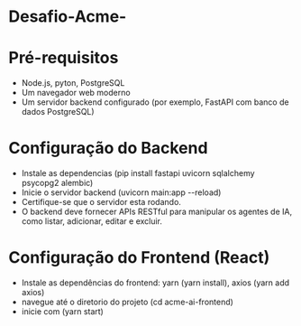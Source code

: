 <h1>Desafio-Acme-</h1>

# Pré-requisitos

+ Node.js, pyton, PostgreSQL
+ Um navegador web moderno
+ Um servidor backend configurado (por exemplo, FastAPI com banco de dados PostgreSQL)

# Configuração do Backend
+ Instale as dependencias (pip install fastapi uvicorn sqlalchemy psycopg2 alembic) 
+ Inicie o servidor backend (uvicorn main:app --reload)
+ Certifique-se que o servidor esta rodando. 
+ O backend deve fornecer APIs RESTful para manipular os agentes de IA, como listar, adicionar, editar e excluir.

# Configuração do Frontend (React)
+ Instale as dependências do frontend: yarn (yarn install), axios (yarn add axios) 
+ navegue até o diretorio do projeto (cd acme-ai-frontend)
+ inicie com (yarn start) 
